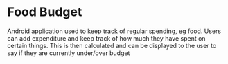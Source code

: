 # Food Budget

Android application used to keep track of regular spending, eg food. Users can add expenditure and keep track of how much they have spent on certain things. This is then calculated and can be displayed to the user to say if they are currently under/over budget 